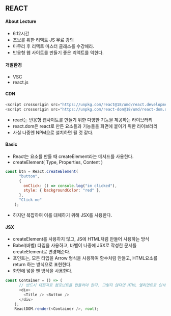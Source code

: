 ## REACT

#### About Lecture
- 6.12시간
- 초보를 위한 리액트 JS 무료 강의
- 마무리 후 리액트 마스터 클래스를 수강해라. 
- 반응형 웹 사이트를 만들기 좋은 리액트를 익힌다. 

#### 개발환경
- VSC
- react.js 

#### CDN
```JavaScript
<script crossorigin src="https://unpkg.com/react@18/umd/react.development.js"></script>
<script crossorigin src="https://unpkg.com/react-dom@18/umd/react-dom.development.js"></script>
```
- react는 반응형 웹사이트를 만들기 위한 다양한 기능을 제공하는 라이브러리
- react.dom은 react로 만든 요소들과 기능들을 화면에 붙이기 위한 라이브러리
- 사실 나중엔 NPM으로 설치하면 될 것 같다. 

#### Basic
- React는 요소를 만들 때 createElement라는 메서드를 사용한다. 
- createElement( Type, Properties, Content )
```JavaScript
const btn = React.createElement(
      "button",
      {
        onClick: () => console.log("im clicked"),
        style: { backgroundColor: "red" },
      },
      "Click me"
    );
```
- 하지만 복잡하여 이를 대체하기 위해 JSX를 사용한다. 

#### JSX
- createElement를 사용하지 않고, JS에 HTML처럼 만들어 사용하는 방식
- Babel(바벨) 타입을 사용하고, 바벨이 나중에 JSX로 작성한 문서를 createElement로 변경해준다. 
- 포인트는, 모든 타입을 Arrow 형식을 사용하여 함수처럼 만들고, HTML요소를 return 하는 방식으로 표현한다. 
- 화면에 넣을 땐 <Component /> 방식을 사용한다.
```JavaScript
const Container = () => (
      // 반드시 대문자로 컴포넌트를 만들어야 한다. 그렇지 않다면 HTML 엘리먼트로 인식한다.
      <div>
        <Title /> <Button />
      </div>
    );
    ReactDOM.render(<Container />, root);
```


